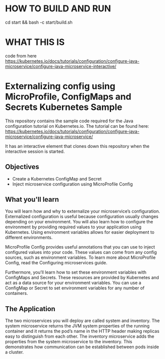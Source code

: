 # HOW TO BUILD AND RUN
cd start && bash -c start/build.sh 

# WHAT THIS IS
code from here https://kubernetes.io/docs/tutorials/configuration/configure-java-microservice/configure-java-microservice-interactive/

# Externalizing config using MicroProfile, ConfigMaps and Secrets Kubernetes Sample

This repository contains the sample code required for the Java configuration tutorial on Kubernetes.io. The tutorial can be found here: https://kubernetes.io/docs/tutorials/configuration/configure-java-microservice/configure-java-microservice/

It has an interactive element that clones down this repository when the interactive session is started. 

## Objectives
- Create a Kubernetes ConfigMap and Secret
- Inject microservice configuration using MicroProfile Config

## What you'll learn
You will learn how and why to externalize your microservice’s configuration. Externalized configuration is useful because configuration usually changes depending on your environment. You will also learn how to configure the environment by providing required values to your application using Kubernetes. Using environment variables allows for easier deployment to different environments.

MicroProfile Config provides useful annotations that you can use to inject configured values into your code. These values can come from any config sources, such as environment variables. To learn more about MicroProfile Config, read the Configuring microservices guide.

Furthermore, you’ll learn how to set these environment variables with ConfigMaps and Secrets. These resources are provided by Kubernetes and act as a data source for your environment variables. You can use a ConfigMap or Secret to set environment variables for any number of containers.

## The Application
The two microservices you will deploy are called system and inventory. The system microservice returns the JVM system properties of the running container and it returns the pod’s name in the HTTP header making replicas easy to distinguish from each other. The inventory microservice adds the properties from the system microservice to the inventory. This demonstrates how communication can be established between pods inside a cluster.